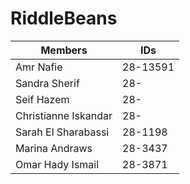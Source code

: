 # RiddleBeans

Members | IDs
------- | ---
Amr Nafie | 28-13591
Sandra Sherif | 28-
Seif Hazem | 28-
Christianne Iskandar | 28-
Sarah El Sharabassi | 28-1198
Marina Andraws | 28-3437
Omar Hady Ismail | 28-3871

